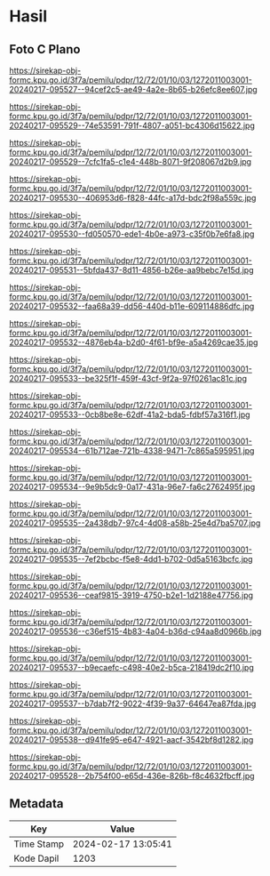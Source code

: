 # Hasil

## Foto C Plano

https://sirekap-obj-formc.kpu.go.id/3f7a/pemilu/pdpr/12/72/01/10/03/1272011003001-20240217-095527--94cef2c5-ae49-4a2e-8b65-b26efc8ee607.jpg

https://sirekap-obj-formc.kpu.go.id/3f7a/pemilu/pdpr/12/72/01/10/03/1272011003001-20240217-095529--74e53591-791f-4807-a051-bc4306d15622.jpg

https://sirekap-obj-formc.kpu.go.id/3f7a/pemilu/pdpr/12/72/01/10/03/1272011003001-20240217-095529--7cfc1fa5-c1e4-448b-8071-9f208067d2b9.jpg

https://sirekap-obj-formc.kpu.go.id/3f7a/pemilu/pdpr/12/72/01/10/03/1272011003001-20240217-095530--406953d6-f828-44fc-a17d-bdc2f98a559c.jpg

https://sirekap-obj-formc.kpu.go.id/3f7a/pemilu/pdpr/12/72/01/10/03/1272011003001-20240217-095530--fd050570-ede1-4b0e-a973-c35f0b7e6fa8.jpg

https://sirekap-obj-formc.kpu.go.id/3f7a/pemilu/pdpr/12/72/01/10/03/1272011003001-20240217-095531--5bfda437-8d11-4856-b26e-aa9bebc7e15d.jpg

https://sirekap-obj-formc.kpu.go.id/3f7a/pemilu/pdpr/12/72/01/10/03/1272011003001-20240217-095532--faa68a39-dd56-440d-b11e-609114886dfc.jpg

https://sirekap-obj-formc.kpu.go.id/3f7a/pemilu/pdpr/12/72/01/10/03/1272011003001-20240217-095532--4876eb4a-b2d0-4f61-bf9e-a5a4269cae35.jpg

https://sirekap-obj-formc.kpu.go.id/3f7a/pemilu/pdpr/12/72/01/10/03/1272011003001-20240217-095533--be325f1f-459f-43cf-9f2a-97f0261ac81c.jpg

https://sirekap-obj-formc.kpu.go.id/3f7a/pemilu/pdpr/12/72/01/10/03/1272011003001-20240217-095533--0cb8be8e-62df-41a2-bda5-fdbf57a316f1.jpg

https://sirekap-obj-formc.kpu.go.id/3f7a/pemilu/pdpr/12/72/01/10/03/1272011003001-20240217-095534--61b712ae-721b-4338-9471-7c865a595951.jpg

https://sirekap-obj-formc.kpu.go.id/3f7a/pemilu/pdpr/12/72/01/10/03/1272011003001-20240217-095534--9e9b5dc9-0a17-431a-96e7-fa6c2762495f.jpg

https://sirekap-obj-formc.kpu.go.id/3f7a/pemilu/pdpr/12/72/01/10/03/1272011003001-20240217-095535--2a438db7-97c4-4d08-a58b-25e4d7ba5707.jpg

https://sirekap-obj-formc.kpu.go.id/3f7a/pemilu/pdpr/12/72/01/10/03/1272011003001-20240217-095535--7ef2bcbc-f5e8-4dd1-b702-0d5a5163bcfc.jpg

https://sirekap-obj-formc.kpu.go.id/3f7a/pemilu/pdpr/12/72/01/10/03/1272011003001-20240217-095536--ceaf9815-3919-4750-b2e1-1d2188e47756.jpg

https://sirekap-obj-formc.kpu.go.id/3f7a/pemilu/pdpr/12/72/01/10/03/1272011003001-20240217-095536--c36ef515-4b83-4a04-b36d-c94aa8d0966b.jpg

https://sirekap-obj-formc.kpu.go.id/3f7a/pemilu/pdpr/12/72/01/10/03/1272011003001-20240217-095537--b9ecaefc-c498-40e2-b5ca-218419dc2f10.jpg

https://sirekap-obj-formc.kpu.go.id/3f7a/pemilu/pdpr/12/72/01/10/03/1272011003001-20240217-095537--b7dab7f2-9022-4f39-9a37-64647ea87fda.jpg

https://sirekap-obj-formc.kpu.go.id/3f7a/pemilu/pdpr/12/72/01/10/03/1272011003001-20240217-095538--d941fe95-e647-4921-aacf-3542bf8d1282.jpg

https://sirekap-obj-formc.kpu.go.id/3f7a/pemilu/pdpr/12/72/01/10/03/1272011003001-20240217-095528--2b754f00-e65d-436e-826b-f8c4632fbcff.jpg


## Metadata

| Key        | Value               |
| ---------- | ------------------- |
| Time Stamp | 2024-02-17 13:05:41 |
| Kode Dapil | 1203                |



